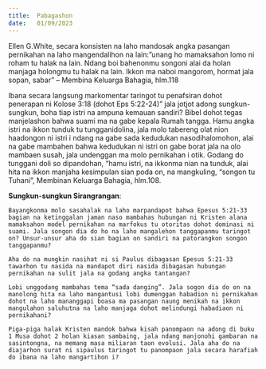 ```yaml
---
title:  Pabagashon
date:   01/09/2023
---
```


Ellen G.White, secara konsisten na laho mandosak angka pasangan pernikahan na laho mangendalihon na lain:”unang ho mamaksahon lomo ni roham tu halak na lain. Ndang boi bahenonmu songoni alai da holan manjaga holongmu tu halak na lain. Ikkon ma naboi mangorom, hormat jala sopan, sabar” – Membina Keluarga Bahagia, hlm.118

Ibana secara langsung markomentar taringot tu penafsiran dohot penerapan ni Kolose 3:18 (dohot Eps 5:22-24)” jala jotjot adong sungkun-sungkun, boha tiap istri na ampuna kemauan sandiri? Bibel dohot tegas manjelashon bahwa suami ma na gabe kepala Rumah tangga. Hamu angka istri na ikkon tunduk tu tungganidolina, jala molo tabereng olat nion haadongon ni istri i ndang na gabe sada kedudukan nasodihalomohon, alai na gabe mambahen bahwa kedudukan ni istri on gabe borat jala na olo mambaen susah, jala undenggan ma molo pernikahan i otik. Godang do tunggani doli so dipandohan, “hamu istri, na ikkonma nian na tunduk, alai hita na ikkon manjaha kesimpulan sian poda on, na mangkuling, “songon tu Tuhani”, Membinan Keluarga Bahagia, hlm.108.

**Sungkun-sungkun Sirangrangan**:

`Bayangkonma molo sasahalak na laho marpandapot bahwa Epesus 5:21-33 bagian na ketinggalan jaman naso mambahas hubungan ni Kristen alana mamaksahon model pernikahan na marfokus tu otoritas dohot dominasi ni suami. Jala songon dia do ho na laho mangalehon tanggapanmu taringot on? Unsur-unsur aha do sian bagian on sandiri na patorangkon songon tanggapanmu?`

`Aha do na mungkin nasihat ni si Paulus dibagasan Epesus 5:21-33 tawarhon tu nasida na mandapot diri nasida dibagasan hubungan pernikahan na sulit jala na godang angka tantangan?`

`Lobi unggodang mambahas tema “sada danging”. Jala sogon dia do on na manolong hita na laho mangantusi lobi dumenggan habadion ni pernikahan dohot na laho mananggapi boasa ma pasangan naung menikah na ikkon mangulahon saluhutna na laho manjaga dohot melindungi habadiaon ni pernikahani?`

`Piga-piga halak Kristen mandok bahwa kisah panompaon na adong di buku 1 Musa dohot 2 holan kiasan sambaing, jala ndang manjonohi gambaran na sasintongna, na memang masa miliaran taon evolusi. Jala aha do na diajarhon surat ni sipaulus taringot tu panompaon jala secara harafiah do ibana na laho mangartihon i?`